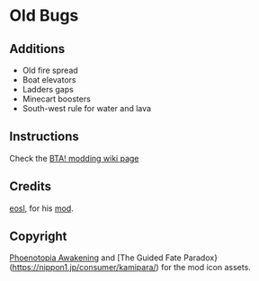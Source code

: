# Old Bugs

## Additions

* Old fire spread
* Boat elevators
* Ladders gaps
* Minecart boosters
* South-west rule for water and lava

## Instructions

Check the [BTA! modding wiki page](https://bta.miraheze.org/wiki/Modding)

## Credits

[eosl](https://github.com/EOfSL), for his [mod](https://github.com/EOfSL/bta-old-nostalgic-bugs).

## Copyright

[Phoenotopia Awakening](https://phoenotopia.com/) and [The Guided Fate Paradox}(https://nippon1.jp/consumer/kamipara/) for the mod icon assets.
